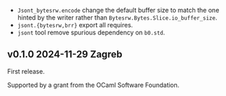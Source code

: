 
- `Jsont_bytesrw.encode` change the default buffer size
  to match the one hinted by the writer rather than
  `Bytesrw.Bytes.Slice.io_buffer_size`.
- `jsont.{bytesrw,brr}` export all requires.
- `jsont` tool remove spurious dependency on `b0.std`.

v0.1.0 2024-11-29 Zagreb
------------------------

First release.

Supported by a grant from the OCaml Software Foundation.
